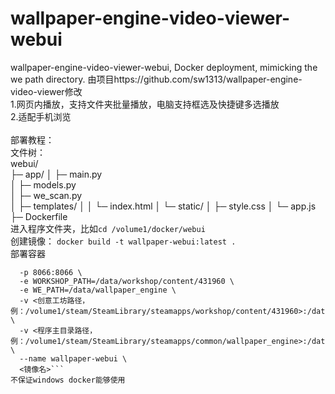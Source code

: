 # wallpaper-engine-video-viewer-webui
wallpaper-engine-video-viewer-webui, Docker deployment, mimicking the we path directory.
由项目https://github.com/sw1313/wallpaper-engine-video-viewer修改</br>
1.网页内播放，支持文件夹批量播放，电脑支持框选及快捷键多选播放</br>
2.适配手机浏览</br>
</br>
部署教程：</br>
文件树：</br>
webui/</br>
├─ app/
│  ├─ main.py              
│  ├─ models.py          
│  ├─ we_scan.py          
│  ├─ templates/
│  │  └─ index.html
│  └─ static/
│     ├─ style.css
│     └─ app.js
├─ Dockerfile
</br>
进入程序文件夹，比如`cd /volume1/docker/webui`</br>
创建镜像： `docker build -t wallpaper-webui:latest .`</br>
部署容器</br>
```docker run -d -it \
  -p 8066:8066 \
  -e WORKSHOP_PATH=/data/workshop/content/431960 \
  -e WE_PATH=/data/wallpaper_engine \
  -v <创意工坊路径，例：/volume1/steam/SteamLibrary/steamapps/workshop/content/431960>:/data/workshop/content/431960 \
  -v <程序主目录路径，例：/volume1/steam/SteamLibrary/steamapps/common/wallpaper_engine>:/data/wallpaper_engine:ro \
  --name wallpaper-webui \
  <镜像名>```
不保证windows docker能够使用
